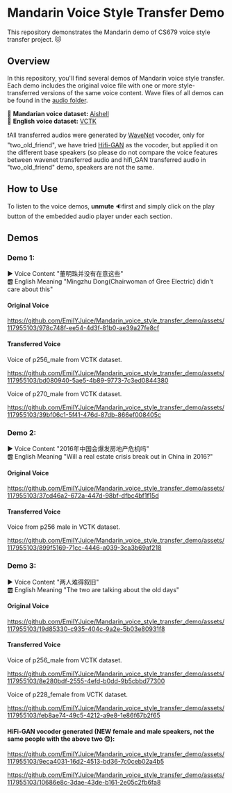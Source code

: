 # Mandarin Voice Style Transfer Demo

This repository demonstrates the Mandarin demo of CS679 voice style transfer project. 🐱 

## Overview

In this repository, you'll find several demos of Mandarin voice style transfer. Each demo includes the original voice file with one or more style-transferred versions of the same voice content. Wave files of all demos can be found in the [audio folder](audio/).

💜 **Mandarian voice dataset:** [Aishell](https://www.openslr.org/33/)\
💜 **English voice dataset:** [VCTK](https://huggingface.co/datasets/vctk)

❗All transferred audios were generated by [WaveNet](https://github.com/r9y9/wavenet_vocoder) vocoder, only for "two_old_friend", we have tried [Hifi-GAN](https://github.com/jik876/hifi-gan) as the vocoder, but applied it on the different base speakers (so please do not compare the voice features between wavenet transferred audio and hifi_GAN transferred audio in "two_old_friend" demo, speakers are not the same. 

## How to Use

To listen to the voice demos, **unmute** 🔉first and simply click on the play button of the embedded audio player under each section.


## Demos

### Demo 1: 
▶️ Voice Content "董明珠并没有在意这些"\
🆎 English Meaning "Mingzhu Dong(Chairwoman of Gree Electric) didn't care about this"

#### Original Voice

https://github.com/EmilYJuice/Mandarin_voice_style_transfer_demo/assets/117955103/978c748f-ee54-4d3f-81b0-ae39a27fe8cf

#### Transferred Voice
Voice of p256_male from VCTK dataset.

https://github.com/EmilYJuice/Mandarin_voice_style_transfer_demo/assets/117955103/bd080940-5ae5-4b89-9773-7c3ed0844380

Voice of p270_male from VCTK dataset.

https://github.com/EmilYJuice/Mandarin_voice_style_transfer_demo/assets/117955103/39bf06c1-5f41-476d-87db-866ef008405c


### Demo 2: 
▶️ Voice Content "2016年中国会爆发房地产危机吗"\
🆎 English Meaning "Will a real estate crisis break out in China in 2016?"

#### Original Voice

https://github.com/EmilYJuice/Mandarin_voice_style_transfer_demo/assets/117955103/37cd46a2-672a-447d-98bf-dfbc4bf1f15d

#### Transferred Voice
Voice from p256 male in VCTK dataset.

https://github.com/EmilYJuice/Mandarin_voice_style_transfer_demo/assets/117955103/899f5169-71cc-4446-a039-3ca3b69af218


### Demo 3: 
▶️ Voice Content "两人难得叙旧"\
🆎 English Meaning "The two are talking about the old days"

#### Original Voice

https://github.com/EmilYJuice/Mandarin_voice_style_transfer_demo/assets/117955103/19d85330-c935-404c-9a2e-5b03e80931f8

#### Transferred Voice
Voice of p256_male from VCTK dataset.

https://github.com/EmilYJuice/Mandarin_voice_style_transfer_demo/assets/117955103/8e280bdf-2555-4efd-b0dd-9b5cbbd77300

Voice of p228_female from VCTK dataset.

https://github.com/EmilYJuice/Mandarin_voice_style_transfer_demo/assets/117955103/feb8ae74-49c5-4212-a9e8-1e86f67b2f65

#### **HiFi-GAN vocoder generated (NEW female and male speakers, not the same people with the above two 😊):**

https://github.com/EmilYJuice/Mandarin_voice_style_transfer_demo/assets/117955103/9eca4031-16d2-4513-bd36-7c0ceb02a4b5

https://github.com/EmilYJuice/Mandarin_voice_style_transfer_demo/assets/117955103/10686e8c-3dae-43de-b161-2e05c2fb6fa8


